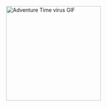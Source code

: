 <img src="https://media.tenor.com/BqbIhT4Mb7IAAAAd/adventure-time-virus.gif" height="256" alt="Adventure Time virus GIF">


